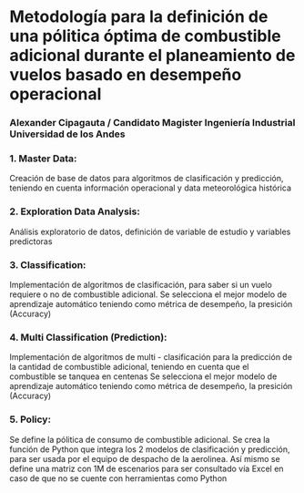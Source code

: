 # Metodología para la definición de una pólitica óptima de combustible adicional durante el planeamiento de vuelos basado en desempeño operacional

### Alexander Cipagauta / Candidato Magister Ingeniería Industrial Universidad de los Andes


### 1. Master Data: 

Creación de base de datos para algoritmos de clasificación y predicción, teniendo en cuenta información operacional y data meteorológica histórica

### 2. Exploration Data Analysis: 

Análisis exploratorio de datos, definición de variable de estudio y variables predictoras

### 3. Classification: 

Implementación de algoritmos de clasificación, para saber si un vuelo requiere o no de combustible adicional. 
Se selecciona el mejor modelo de aprendizaje automático teniendo como métrica de desempeño, la presición (Accuracy)

### 4. Multi Classification (Prediction): 

Implementación de algoritmos de multi - clasificación para la predicción de la cantidad de combustible adicional, teniendo en cuenta que el combustible se tanquea en centenas 
Se selecciona el mejor modelo de aprendizaje automático teniendo como métrica de desempeño, la presición (Accuracy)

### 5. Policy:

Se define la pólitica de consumo de combustible adicional. Se crea la función de Python que integra los 2 modelos de clasificación y predicción, para ser usada por el equipo de despacho de la aerolinea. Así mismo se define una matriz con 1M de escenarios para ser consultado vía Excel en caso de que no se cuente con herramientas como Python
